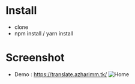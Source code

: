 # Install
- clone
- npm install / yarn install

# Screenshot
- Demo : https://translate.azharimm.tk/
![Home](https://images.azharimm.tk/translate.gif)
